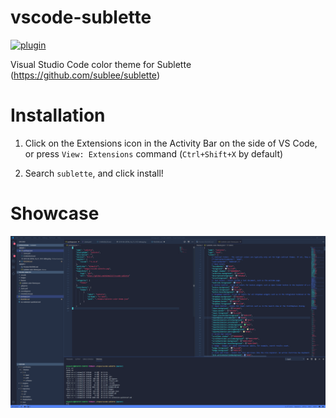 # vscode-sublette
[![plugin](https://img.shields.io/badge/vscode-sublette-%2358f.svg?logo=visual-studio-code&style=flat-square)](https://marketplace.visualstudio.com/items?itemName=minmul117.sublette)

Visual Studio Code color theme for Sublette (https://github.com/sublee/sublette)


# Installation

1. Click on the Extensions icon in the Activity Bar on the side of VS Code, or press `View: Extensions` command (`Ctrl+Shift+X` by default)

1. Search `sublette`, and click install!


# Showcase

![showcase_1](/images/showcase_1.png)